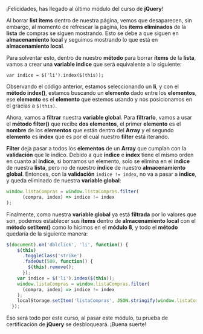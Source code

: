 ¡Felicidades, has llegado al último módulo del curso de **jQuery**! 

Al borrar **list items** dentro de nuestra página, vemos que desaparecen, sin embargo, al momento de refrescar la página, los **ítems eliminados** de la **lista** de compras se siguen mostrando. Esto se debe a que siguen en **almacenamiento local** y seguimos mostrando lo que está en **almacenamiento local**. 

Para solventar esto, dentro de nuestro **método** para borrar **ítems** de la **lista**, vamos a crear una **variable indice** que será equivalente a lo siguiente: 

`var indice = $('li').index($(this));` 

Observando el código anterior, estamos seleccionando un **li**, y con el **método index()**, estamos buscando un **elemento** dado entre los **elementos**, ese **elemento** es el **elemento** que estemos usando y nos posicionamos en el gracias a `$(this)`.  

Ahora, vamos a **filtrar** nuestra **variable global**. Para **filtrarlo**, vamos a usar el **método filter()** que recibe **dos elementos**, el primer **elemento** es el **nombre** de los **elementos** que están dentro del **Array** y el segundo **elemento** es **index** que es por el cual nuestro **filter** está iterando. 

**Filter** deja pasar a todos los **elementos** de un **Array** que cumplan con la **validación** que le indico. Debido a que **indice** e **index** tiene el mismo orden en cuanto al **índice**, si borramos un elemento, solo se elimina en el **índice** de nuestra **lista**, pero no de nuestro **índice** de nuestro **almacenamiento global**. Entonces, con la **validación** `indice != index`, no va a pasar a **indice**, y queda eliminado de nuestra **variable global**: 
```jsx 
window.listaCompras = window.listaCompras.filter( 
      (compra, index) => indice != index 
); 
```
Finalmente, como nuestra **variable global** ya está **filtrada** por lo valores que son, podemos establecer sus **ítems** dentro de **almacenamiento local** con el **método setItem()** como lo hicimos en el **módulo 8**, y todo el **método** quedaría de la siguiente manera: 

```jsx 
$(document).on('dblclick', 'li', function() { 
    $(this) 
      .toggleClass('strike') 
      .fadeOut(500, function() { 
        $(this).remove(); 
      }); 
    var indice = $('li').index($(this)); 
    window.listaCompras = window.listaCompras.filter( 
      (compra, index) => indice != index 
    ); 
    localStorage.setItem('listaCompras', JSON.stringify(window.listaCompras)); 
  }); 
``` 

Eso será todo por este curso, al pasar este módulo, tu prueba de certificación de **jQuery** se desbloqueará. ¡Buena suerte! 
